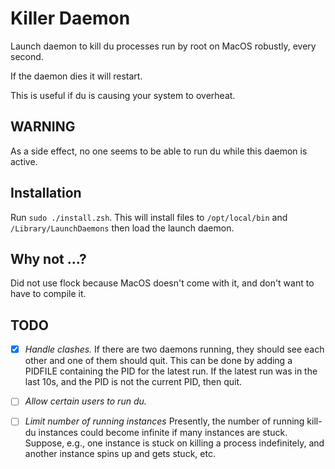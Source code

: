 # Killer Daemon

Launch daemon to kill du processes run by root on MacOS robustly, every second.

If the daemon dies it will restart.

This is useful if du is causing your system to overheat.


## WARNING

As a side effect, no one seems to be able to run du while this daemon is active.


## Installation

Run `sudo ./install.zsh`. This will install files to `/opt/local/bin` and  `/Library/LaunchDaemons`
then load the launch daemon.


## Why not ...?

Did not use flock because MacOS doesn't come with it, and don't want to have to compile it.


## TODO

- [x] *Handle clashes.*
  If there are two daemons running, they should see each other and one of them should quit. 
  This can be done by adding a PIDFILE containing the PID for the latest run.
  If the latest run was in the last 10s, and the PID is not the current PID, then quit.

- [ ] *Allow certain users to run du.*

- [ ] *Limit number of running instances*
      Presently, the number of running kill-du instances could become infinite if
      many instances are stuck. Suppose, e.g., one instance is stuck on killing
      a process indefinitely, and another instance spins up and gets stuck,
      etc.
